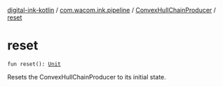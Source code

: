 [digital-ink-kotlin](../../index.md) / [com.wacom.ink.pipeline](../index.md) / [ConvexHullChainProducer](index.md) / [reset](./reset.md)

# reset

`fun reset(): `[`Unit`](https://kotlinlang.org/api/latest/jvm/stdlib/kotlin/-unit/index.html)

Resets the ConvexHullChainProducer to its initial state.


